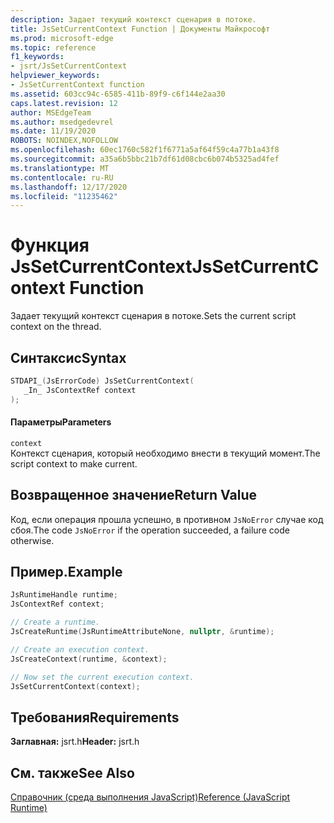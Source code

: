 ```yaml
---
description: Задает текущий контекст сценария в потоке.
title: JsSetCurrentContext Function | Документы Майкрософт
ms.prod: microsoft-edge
ms.topic: reference
f1_keywords:
- jsrt/JsSetCurrentContext
helpviewer_keywords:
- JsSetCurrentContext function
ms.assetid: 603cc94c-6585-411b-89f9-c6f144e2aa30
caps.latest.revision: 12
author: MSEdgeTeam
ms.author: msedgedevrel
ms.date: 11/19/2020
ROBOTS: NOINDEX,NOFOLLOW
ms.openlocfilehash: 60ec1760c582f1f6771a5af64f59c4a77b1a43f8
ms.sourcegitcommit: a35a6b5bbc21b7df61d08cbc6b074b5325ad4fef
ms.translationtype: MT
ms.contentlocale: ru-RU
ms.lasthandoff: 12/17/2020
ms.locfileid: "11235462"
---
```

# <span data-ttu-id="47590-103">Функция JsSetCurrentContext</span><span class="sxs-lookup"><span data-stu-id="47590-103">JsSetCurrentContext Function</span></span>

<span data-ttu-id="47590-104">Задает текущий контекст сценария в потоке.</span><span class="sxs-lookup"><span data-stu-id="47590-104">Sets the current script context on the thread.</span></span>  
  
## <span data-ttu-id="47590-105">Синтаксис</span><span class="sxs-lookup"><span data-stu-id="47590-105">Syntax</span></span>  
  
```cpp  
STDAPI_(JsErrorCode) JsSetCurrentContext(  
   _In_ JsContextRef context  
);  
```  
  
#### <span data-ttu-id="47590-106">Параметры</span><span class="sxs-lookup"><span data-stu-id="47590-106">Parameters</span></span>  
 `context`  
 <span data-ttu-id="47590-107">Контекст сценария, который необходимо внести в текущий момент.</span><span class="sxs-lookup"><span data-stu-id="47590-107">The script context to make current.</span></span>  
  
## <span data-ttu-id="47590-108">Возвращенное значение</span><span class="sxs-lookup"><span data-stu-id="47590-108">Return Value</span></span>  
 <span data-ttu-id="47590-109">Код, если операция прошла успешно, в противном `JsNoError` случае код сбоя.</span><span class="sxs-lookup"><span data-stu-id="47590-109">The code `JsNoError` if the operation succeeded, a failure code otherwise.</span></span>  

## <span data-ttu-id="47590-110">Пример.</span><span class="sxs-lookup"><span data-stu-id="47590-110">Example</span></span>

```cpp
JsRuntimeHandle runtime;
JsContextRef context;

// Create a runtime.
JsCreateRuntime(JsRuntimeAttributeNone, nullptr, &runtime);

// Create an execution context.
JsCreateContext(runtime, &context);

// Now set the current execution context.
JsSetCurrentContext(context);
```

## <span data-ttu-id="47590-111">Требования</span><span class="sxs-lookup"><span data-stu-id="47590-111">Requirements</span></span>  
 <span data-ttu-id="47590-112">**Заглавная:** jsrt.h</span><span class="sxs-lookup"><span data-stu-id="47590-112">**Header:** jsrt.h</span></span>  
  
## <span data-ttu-id="47590-113">См. также</span><span class="sxs-lookup"><span data-stu-id="47590-113">See Also</span></span>  
 [<span data-ttu-id="47590-114">Справочник (среда выполнения JavaScript)</span><span class="sxs-lookup"><span data-stu-id="47590-114">Reference (JavaScript Runtime)</span></span>](../chakra-hosting/reference-javascript-runtime.md)
